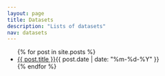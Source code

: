 ```yaml
---
layout: page
title: Datasets
description: "Lists of datasets"
nav: datasets
---
```




<ul>
    {% for post in site.posts %}
    <li><a href="{{ site.baseurl }}{{ post.url }}">{{ post.title }}</a><time datetime="{{ post.date | date_to_xmlschema }}">{{ post.date | date: "%m-%d-%Y" }}</time></li>
    {% endfor %}
</ul>